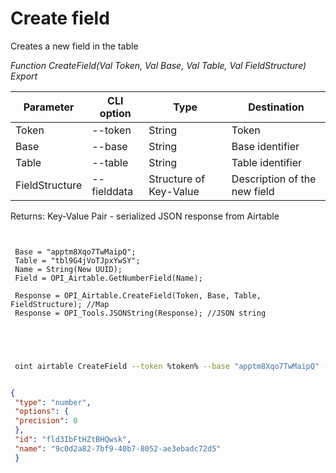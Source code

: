 ﻿---
sidebar_position: 1
---

# Create field
 Creates a new field in the table


*Function CreateField(Val Token, Val Base, Val Table, Val FieldStructure) Export*

 | Parameter | CLI option | Type | Destination |
 |-|-|-|-|
 | Token | --token | String | Token |
 | Base | --base | String | Base identifier |
 | Table | --table | String | Table identifier |
 | FieldStructure | --fielddata | Structure of Key-Value | Description of the new field |

 
 Returns: Key-Value Pair - serialized JSON response from Airtable

```bsl title="Code example"
	
 
 Base = "apptm8Xqo7TwMaipQ";
 Table = "tbl9G4jVoTJpxYwSY";
 Name = String(New UUID);
 Field = OPI_Airtable.GetNumberField(Name);
 
 Response = OPI_Airtable.CreateField(Token, Base, Table, FieldStructure); //Map
 Response = OPI_Tools.JSONString(Response); //JSON string
 

	
```

```sh title="CLI command example"
 
 oint airtable CreateField --token %token% --base "apptm8Xqo7TwMaipQ" --table "tbl9G4jVoTJpxYwSY" --fielddata %fielddata%


```


```json title="Result"

{
 "type": "number",
 "options": {
 "precision": 0
 },
 "id": "fld3IbFtHZtBHQwsk",
 "name": "9c0d2a82-7bf9-40b7-8052-ae3ebadc72d5"
 }

```
